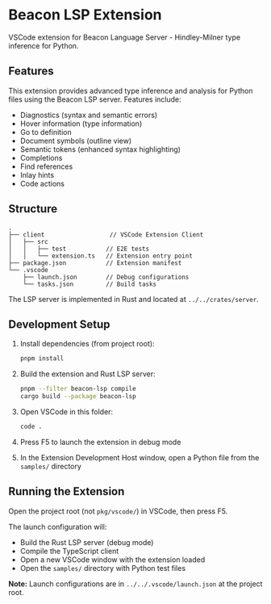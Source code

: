 # Beacon LSP Extension

VSCode extension for Beacon Language Server - Hindley-Milner type inference for Python.

## Features

This extension provides advanced type inference and analysis for Python files using the Beacon LSP server. Features include:

- Diagnostics (syntax and semantic errors)
- Hover information (type information)
- Go to definition
- Document symbols (outline view)
- Semantic tokens (enhanced syntax highlighting)
- Completions
- Find references
- Inlay hints
- Code actions

## Structure

```
.
├── client                  // VSCode Extension Client
│   ├── src
│   │   ├── test           // E2E tests
│   │   └── extension.ts   // Extension entry point
├── package.json           // Extension manifest
└── .vscode
    ├── launch.json        // Debug configurations
    └── tasks.json         // Build tasks
```

The LSP server is implemented in Rust and located at `../../crates/server`.

## Development Setup

1. Install dependencies (from project root):
   ```bash
   pnpm install
   ```

2. Build the extension and Rust LSP server:
   ```bash
   pnpm --filter beacon-lsp compile
   cargo build --package beacon-lsp
   ```

3. Open VSCode in this folder:
   ```bash
   code .
   ```

4. Press F5 to launch the extension in debug mode

5. In the Extension Development Host window, open a Python file from the `samples/` directory

## Running the Extension

Open the project root (not `pkg/vscode/`) in VSCode, then press F5.

The launch configuration will:
- Build the Rust LSP server (debug mode)
- Compile the TypeScript client
- Open a new VSCode window with the extension loaded
- Open the `samples/` directory with Python test files

**Note:** Launch configurations are in `../../.vscode/launch.json` at the project root.

